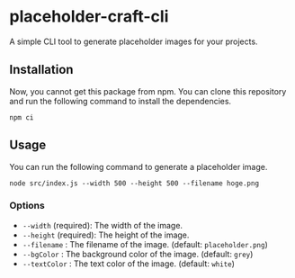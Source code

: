 # placeholder-craft-cli
A simple CLI tool to generate placeholder images for your projects.

## Installation
Now, you cannot get this package from npm.
You can clone this repository and run the following command to install the dependencies.
```shell
npm ci
```

## Usage
You can run the following command to generate a placeholder image.
```shell
node src/index.js --width 500 --height 500 --filename hoge.png
```
### Options
- `--width` (required): The width of the image.
- `--height` (required): The height of the image.
- `--filename` : The filename of the image. (default: `placeholder.png`)
- `--bgColor` : The background color of the image. (default: `grey`)
- `--textColor` : The text color of the image. (default: `white`)
